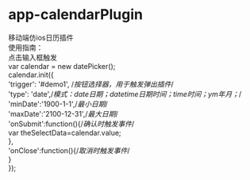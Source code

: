 # app-calendarPlugin
移动端仿ios日历插件</br>
使用指南：</br>
    点击输入框触发</br>
    var calendar = new datePicker();</br>
    calendar.init({</br>
        'trigger': '#demo1', /*按钮选择器，用于触发弹出插件*/ </br>
        'type': 'date',/*模式：date日期；datetime日期时间；time时间；ym年月；*/</br>
        'minDate':'1900-1-1',/*最小日期*/</br>
        'maxDate':'2100-12-31',/*最大日期*/</br>
        'onSubmit':function(){/*确认时触发事件*/</br>
            var theSelectData=calendar.value;</br>
        },</br>
        'onClose':function(){/*取消时触发事件*/</br>
        }</br>
    });</br>
